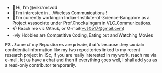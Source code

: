 - 👋 Hi, I’m @vikramsvdd
- 👀 I’m interested in ...Wireless Communications ! 
- 🌱 I’m currently working in Indian-Institute-of-Science-Bangalore as a Project Asssociate under Prof.Chockalingam in VLC_Communications. 
- 📫 Reach me via Github, or G-mail(vv50517@gmail.com)
- -My Hobbies are Competitive Coding, Eating out and Watching Movies

PS : Some of my Repositories are private, that's because they contain confidential information like my two repositories linked to my recent research project in IISc, if you are really interested in my work, reach me via e-mail, let us have a chat and then if everything goes well, I shall add you as a read-only contributor temporarily.

<!---
vikramsvdd/vikramsvdd is a ✨ special ✨ repository because its `README.md` (this file) appears on your GitHub profile.
You can click the Preview link to take a look at your changes.
--->
